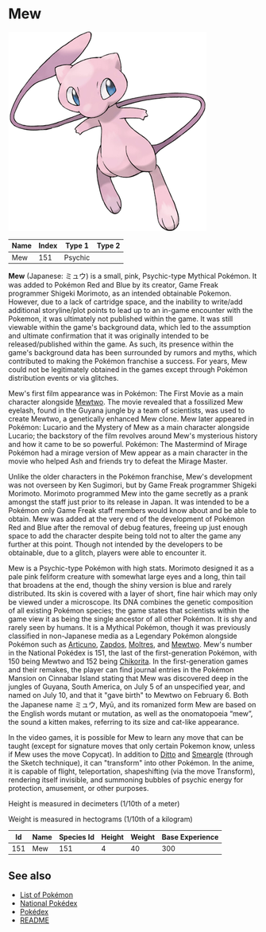 # Mew


![Mew](images/151.png)

| **Name** | **Index** | **Type 1** | **Type 2** |
|----|----|----|----|
| Mew | 151 | Psychic  |  |

**Mew** (Japanese: &#x30df;&#x30e5;&#x30a6;) is a small, pink, Psychic-type Mythical Pok&#x00e9;mon. It was added to Pok&#x00e9;mon Red and Blue by its creator, Game Freak programmer Shigeki Morimoto, as an intended obtainable Pokemon. However, due to a lack of cartridge space, and the inability to write/add additional storyline/plot points to lead up to an in-game encounter with the Pokemon, it was ultimately not published within the game. It was still viewable within the game's background data, which led to the assumption and ultimate confirmation that it was originally intended to be released/published within the game. As such, its presence within the game's background data has been surrounded by rumors and myths, which contributed to making the Pok&#x00e9;mon franchise a success. For years, Mew could not be legitimately obtained in the games except through Pok&#x00e9;mon distribution events or via glitches.

Mew's first film appearance was in Pok&#x00e9;mon: The First Movie as a main character alongside [Mewtwo](Mewtwo.md). The movie revealed that a fossilized Mew eyelash, found in the Guyana jungle by a team of scientists, was used to create Mewtwo, a genetically enhanced Mew clone. Mew later appeared in Pok&#x00e9;mon: Lucario and the Mystery of Mew as a main character alongside Lucario; the backstory of the film revolves around Mew's mysterious history and how it came to be so powerful. Pok&#x00e9;mon: The Mastermind of Mirage Pok&#x00e9;mon had a mirage version of Mew appear as a main character in the movie who helped Ash and friends try to defeat the Mirage Master. 

Unlike the older characters in the Pok&#x00e9;mon franchise, Mew's development was not overseen by Ken Sugimori, but by Game Freak programmer Shigeki Morimoto. Morimoto programmed Mew into the game secretly as a prank amongst the staff just prior to its release in Japan. It was intended to be a Pok&#x00e9;mon only Game Freak staff members would know about and be able to obtain. Mew was added at the very end of the development of Pok&#x00e9;mon Red and Blue after the removal of debug features, freeing up just enough space to add the character despite being told not to alter the game any further at this point. Though not intended by the developers to be obtainable, due to a glitch, players were able to encounter it.

Mew is a Psychic-type Pok&#x00e9;mon with high stats. Morimoto designed it as a pale pink feliform creature with somewhat large eyes and a long, thin tail that broadens at the end, though the shiny version is blue and rarely distributed. Its skin is covered with a layer of short, fine hair which may only be viewed under a microscope. Its DNA combines the genetic composition of all existing Pok&#x00e9;mon species; the game states that scientists within the game view it as being the single ancestor of all other Pok&#x00e9;mon. It is shy and rarely seen by humans. It is a Mythical Pok&#x00e9;mon, though it was previously classified in non-Japanese media as a Legendary Pok&#x00e9;mon alongside Pok&#x00e9;mon such as [Articuno](Articuno.md), [Zapdos](Zapdos.md), [Moltres](Moltres.md), and [Mewtwo](Mewtwo.md). Mew's number in the National Pok&#x00e9;dex is 151, the last of the first-generation Pok&#x00e9;mon, with 150 being Mewtwo and 152 being [Chikorita](Chikorita.md). In the first-generation games and their remakes, the player can find journal entries in the Pok&#x00e9;mon Mansion on Cinnabar Island stating that Mew was discovered deep in the jungles of Guyana, South America, on July 5 of an unspecified year, and named on July 10, and that it "gave birth" to Mewtwo on February 6. Both the Japanese name &#x30df;&#x30e5;&#x30a6;, My&#x016b;, and its romanized form Mew are based on the English words mutant or mutation, as well as the onomatopoeia &#x201c;mew&#x201d;, the sound a kitten makes, referring to its size and cat-like appearance.

In the video games, it is possible for Mew to learn any move that can be taught (except for signature moves that only certain Pokemon know, unless if Mew uses the move Copycat). In addition to [Ditto](Ditto.md) and [Smeargle](Smeargle.md) (through the Sketch technique), it can "transform" into other Pok&#x00e9;mon. In the anime, it is capable of flight, teleportation, shapeshifting (via the move Transform), rendering itself invisible, and summoning bubbles of psychic energy for protection, amusement, or other purposes.

Height is measured in decimeters (1/10th of a meter)

Weight is measured in hectograms (1/10th of a kilogram)

| **Id** | **Name** | **Species Id** | **Height** | **Weight** | **Base Experience** |
|--------|----------|----------------|------------|------------|---------------------|
| 151 | Mew | 151 | 4 | 40 | 300 |


## See also

- [List of Pokémon](../pokemon.md)
- [National Pokédex](../national_pokedex.md)
- [Pokédex](../pokedex.md)
- [README](../README.md)
